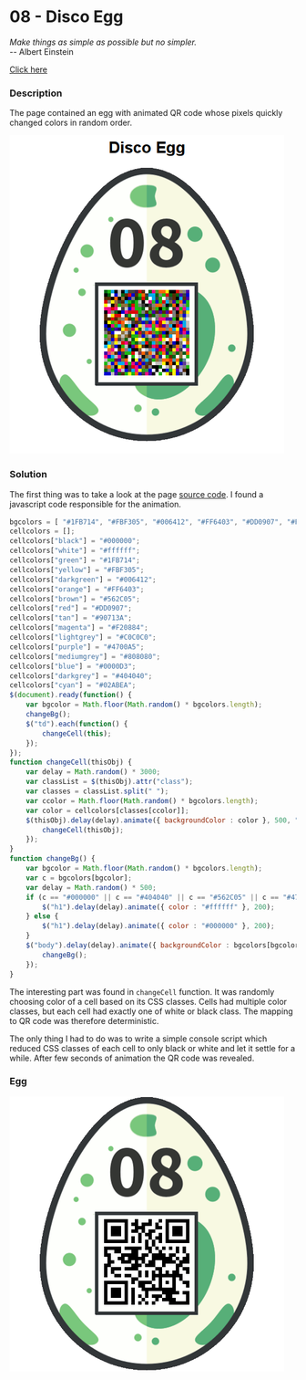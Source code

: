 # 08 - Disco Egg

*Make things as simple as possible but no simpler.*  
-- Albert Einstein

[Click here](https://hackyeaster.hacking-lab.com/hackyeaster/disco/disco.html)

### Description

The page contained an egg with animated QR code whose pixels quickly changed colors in random order.

![screenshot.png](files/screenshot.png "screenshot.png")

### Solution

The first thing was to take a look at the page [source code](files/disco.html). I found a javascript code responsible for the animation.

```javascript
bgcolors = [ "#1FB714", "#FBF305", "#006412", "#FF6403", "#DD0907", "#F20884", "#4700A5", "#0000D3", "#02ABEA", "#000000", "#ffffff", "#562C05", "#90713A", "#C0C0C0", "#808080", "#404040" ];
cellcolors = [];
cellcolors["black"] = "#000000";
cellcolors["white"] = "#ffffff";
cellcolors["green"] = "#1FB714";
cellcolors["yellow"] = "#FBF305";
cellcolors["darkgreen"] = "#006412";
cellcolors["orange"] = "#FF6403";
cellcolors["brown"] = "#562C05";
cellcolors["red"] = "#DD0907";
cellcolors["tan"] = "#90713A";
cellcolors["magenta"] = "#F20884";
cellcolors["lightgrey"] = "#C0C0C0";
cellcolors["purple"] = "#4700A5";
cellcolors["mediumgrey"] = "#808080";
cellcolors["blue"] = "#0000D3";
cellcolors["darkgrey"] = "#404040";
cellcolors["cyan"] = "#02ABEA";
$(document).ready(function() {
	var bgcolor = Math.floor(Math.random() * bgcolors.length);
	changeBg();
	$("td").each(function() {
		changeCell(this);
	});
});
function changeCell(thisObj) {
	var delay = Math.random() * 3000;
	var classList = $(thisObj).attr("class");
	var classes = classList.split(" ");
	var ccolor = Math.floor(Math.random() * bgcolors.length);
	var color = cellcolors[classes[ccolor]];
	$(thisObj).delay(delay).animate({ backgroundColor : color }, 500, "linear", function() {
		changeCell(thisObj);
	});
}
function changeBg() {
	var bgcolor = Math.floor(Math.random() * bgcolors.length);
	var c = bgcolors[bgcolor];
	var delay = Math.random() * 500;
	if (c == "#000000" || c == "#404040" || c == "#562C05" || c == "#4700A5" || c == "#0000D3" || c == "#006412") {
		$("h1").delay(delay).animate({ color : "#ffffff" }, 200);
	} else {
		$("h1").delay(delay).animate({ color : "#000000" }, 200);
	}
	$("body").delay(delay).animate({ backgroundColor : bgcolors[bgcolor], color : "#fff" }, 200, "linear", function() {
		changeBg();
	});
}
```

The interesting part was found in `changeCell` function. It was randomly choosing color of a cell based on its CSS classes. Cells had multiple color classes, but each cell had exactly one of white or black class. The mapping to QR code was therefore deterministic.

The only thing I had to do was to write a simple console script which reduced CSS classes of each cell to only black or white and let it settle for a while. After few seconds of animation the QR code was revealed.

### Egg

![egg.png](files/egg.png "egg.png")
